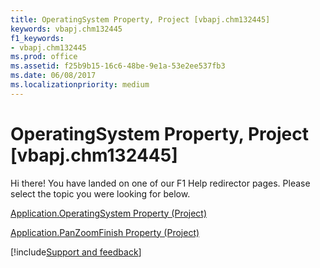 ```yaml
---
title: OperatingSystem Property, Project [vbapj.chm132445]
keywords: vbapj.chm132445
f1_keywords:
- vbapj.chm132445
ms.prod: office
ms.assetid: f25b9b15-16c6-48be-9e1a-53e2ee537fb3
ms.date: 06/08/2017
ms.localizationpriority: medium
---
```



# OperatingSystem Property, Project [vbapj.chm132445]

Hi there! You have landed on one of our F1 Help redirector pages. Please select the topic you were looking for below.

[Application.OperatingSystem Property (Project)](https://msdn.microsoft.com/library/0ef34d09-9fc5-ec9e-3d96-416cda925616%28Office.15%29.aspx)

[Application.PanZoomFinish Property (Project)](https://msdn.microsoft.com/library/a080b0b7-45fc-7c7e-90ee-7685ac9a1917%28Office.15%29.aspx)

[!include[Support and feedback](~/includes/feedback-boilerplate.md)]